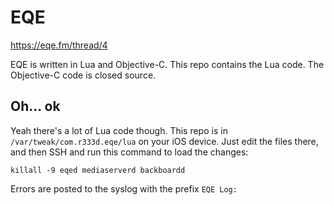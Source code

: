 # EQE

https://eqe.fm/thread/4

EQE is written in Lua and Objective-C. This repo contains the Lua code. The Objective-C code is closed source.

## Oh... ok

Yeah there's a lot of Lua code though. This repo is in `/var/tweak/com.r333d.eqe/lua` on your iOS device. Just edit the files there, and then SSH and run this command to load the changes:

```
killall -9 eqed mediaserverd backboardd
```

Errors are posted to the syslog with the prefix `EQE Log:`
